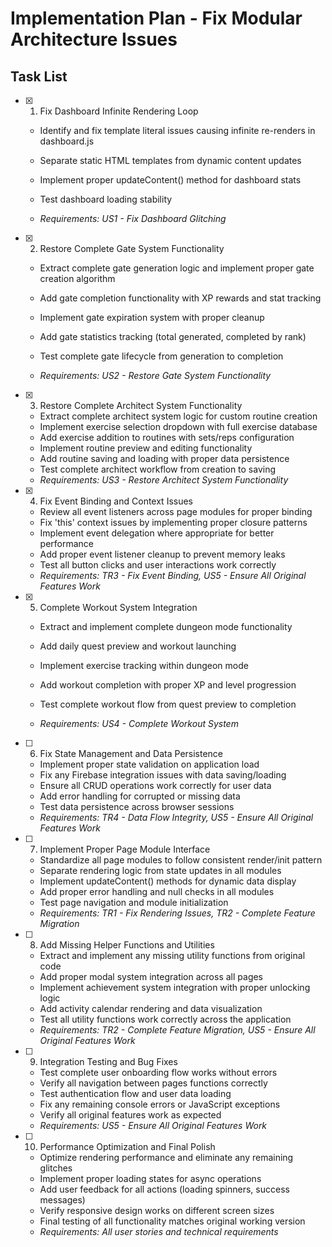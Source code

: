 # Implementation Plan - Fix Modular Architecture Issues

## Task List

- [x] 1. Fix Dashboard Infinite Rendering Loop



  - Identify and fix template literal issues causing infinite re-renders in dashboard.js
  - Separate static HTML templates from dynamic content updates
  - Implement proper updateContent() method for dashboard stats
  - Test dashboard loading stability












  - _Requirements: US1 - Fix Dashboard Glitching_

- [x] 2. Restore Complete Gate System Functionality

  - Extract complete gate generation logic and implement proper gate creation algorithm
  - Add gate completion functionality with XP rewards and stat tracking



  - Implement gate expiration system with proper cleanup
  - Add gate statistics tracking (total generated, completed by rank)
  - Test complete gate lifecycle from generation to completion



  - _Requirements: US2 - Restore Gate System Functionality_

- [x] 3. Restore Complete Architect System Functionality



  - Extract complete architect system logic for custom routine creation
  - Implement exercise selection dropdown with full exercise database
  - Add exercise addition to routines with sets/reps configuration
  - Implement routine preview and editing functionality
  - Add routine saving and loading with proper data persistence
  - Test complete architect workflow from creation to saving
  - _Requirements: US3 - Restore Architect System Functionality_




- [x] 4. Fix Event Binding and Context Issues



  - Review all event listeners across page modules for proper binding
  - Fix 'this' context issues by implementing proper closure patterns
  - Implement event delegation where appropriate for better performance
  - Add proper event listener cleanup to prevent memory leaks
  - Test all button clicks and user interactions work correctly
  - _Requirements: TR3 - Fix Event Binding, US5 - Ensure All Original Features Work_

- [x] 5. Complete Workout System Integration



  - Extract and implement complete dungeon mode functionality
  - Add daily quest preview and workout launching
  - Implement exercise tracking within dungeon mode
  - Add workout completion with proper XP and level progression
  - Test complete workout flow from quest preview to completion



  - _Requirements: US4 - Complete Workout System_

- [ ] 6. Fix State Management and Data Persistence
  - Implement proper state validation on application load
  - Fix any Firebase integration issues with data saving/loading
  - Ensure all CRUD operations work correctly for user data
  - Add error handling for corrupted or missing data
  - Test data persistence across browser sessions
  - _Requirements: TR4 - Data Flow Integrity, US5 - Ensure All Original Features Work_

- [ ] 7. Implement Proper Page Module Interface
  - Standardize all page modules to follow consistent render/init pattern
  - Separate rendering logic from state updates in all modules
  - Implement updateContent() methods for dynamic data display
  - Add proper error handling and null checks in all modules
  - Test page navigation and module initialization
  - _Requirements: TR1 - Fix Rendering Issues, TR2 - Complete Feature Migration_

- [ ] 8. Add Missing Helper Functions and Utilities
  - Extract and implement any missing utility functions from original code
  - Add proper modal system integration across all pages
  - Implement achievement system integration with proper unlocking logic
  - Add activity calendar rendering and data visualization
  - Test all utility functions work correctly across the application
  - _Requirements: TR2 - Complete Feature Migration, US5 - Ensure All Original Features Work_

- [ ] 9. Integration Testing and Bug Fixes
  - Test complete user onboarding flow works without errors
  - Verify all navigation between pages functions correctly
  - Test authentication flow and user data loading
  - Fix any remaining console errors or JavaScript exceptions
  - Verify all original features work as expected
  - _Requirements: US5 - Ensure All Original Features Work_

- [ ] 10. Performance Optimization and Final Polish
  - Optimize rendering performance and eliminate any remaining glitches
  - Implement proper loading states for async operations
  - Add user feedback for all actions (loading spinners, success messages)
  - Verify responsive design works on different screen sizes
  - Final testing of all functionality matches original working version
  - _Requirements: All user stories and technical requirements_